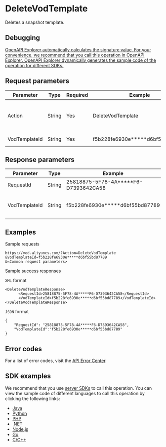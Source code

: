 # DeleteVodTemplate

Deletes a snapshot template.

## Debugging

[OpenAPI Explorer automatically calculates the signature value. For your convenience, we recommend that you call this operation in OpenAPI Explorer. OpenAPI Explorer dynamically generates the sample code of the operation for different SDKs.](https://api.aliyun.com/#product=vod&api=DeleteVodTemplate&type=RPC&version=2017-03-21)

## Request parameters

|Parameter|Type|Required|Example|Description|
|---------|----|--------|-------|-----------|
|Action|String|Yes|DeleteVodTemplate|The operation that you want to perform. Set the value to **DeleteVodTemplate**. |
|VodTemplateId|String|Yes|f5b228fe6930e\*\*\*\*\*d6bf55bd87789|The ID of the snapshot template. |

## Response parameters

|Parameter|Type|Example|Description|
|---------|----|-------|-----------|
|RequestId|String|25818875-5F78-4A\*\*\*\*\*F6-D7393642CA58|The ID of the request. |
|VodTemplateId|String|f5b228fe6930e\*\*\*\*\*d6bf55bd87789|The ID of the snapshot template. |

## Examples

Sample requests

```
https://vod.aliyuncs.com/?Action=DeleteVodTemplate
&VodTemplateId=f5b228fe6930e*****d6bf55bd87789
&<Common request parameters>
```

Sample success responses

`XML` format

```
<DeleteVodTemplateResponse>
	  <RequestId>25818875-5F78-4A*****F6-D7393642CA58</RequestId>
	  <VodTemplateId>f5b228fe6930e*****d6bf55bd87789</VodTemplateId>
</DeleteVodTemplateResponse>
```

`JSON` format

```
{
    "RequestId": "25818875-5F78-4A*****F6-D7393642CA58",
    "VodTemplateId":"f5b228fe6930e*****d6bf55bd87789"
}
```

## Error codes

For a list of error codes, visit the [API Error Center](https://error-center.alibabacloud.com/status/product/vod).

## SDK examples

We recommend that you use [server SDKs](~~101789~~) to call this operation. You can view the sample code of different languages to call this operation by clicking the following links:

-   [Java](~~61063~~)
-   [Python](~~61054~~)
-   [PHP](~~61069~~)
-   [.NET](~~84750~~)
-   [Node.js](~~101396~~)
-   [Go](~~101411~~)
-   [C/C++](~~101261~~)

